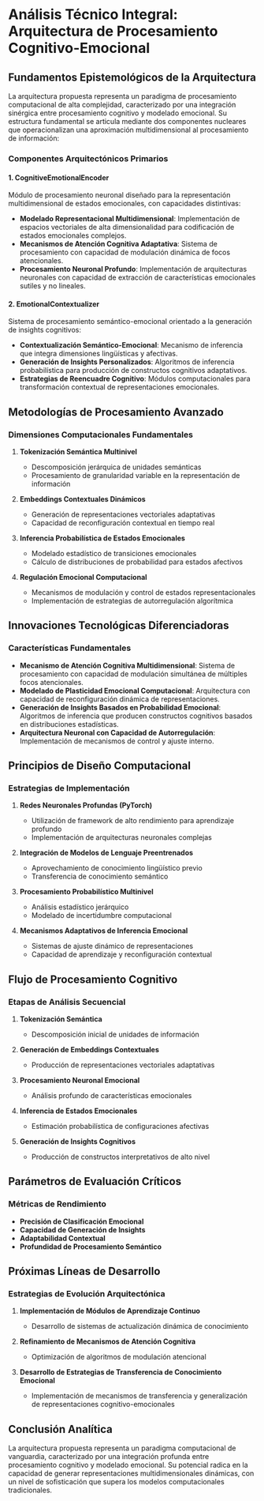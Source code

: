 # Análisis Técnico Integral: Arquitectura de Procesamiento Cognitivo-Emocional

## Fundamentos Epistemológicos de la Arquitectura

La arquitectura propuesta representa un paradigma de procesamiento computacional de alta complejidad, caracterizado por una integración sinérgica entre procesamiento cognitivo y modelado emocional. Su estructura fundamental se articula mediante dos componentes nucleares que operacionalizan una aproximación multidimensional al procesamiento de información:

### Componentes Arquitectónicos Primarios

#### 1. CognitiveEmotionalEncoder
Módulo de procesamiento neuronal diseñado para la representación multidimensional de estados emocionales, con capacidades distintivas:

- **Modelado Representacional Multidimensional**: Implementación de espacios vectoriales de alta dimensionalidad para codificación de estados emocionales complejos.
- **Mecanismos de Atención Cognitiva Adaptativa**: Sistema de procesamiento con capacidad de modulación dinámica de focos atencionales.
- **Procesamiento Neuronal Profundo**: Implementación de arquitecturas neuronales con capacidad de extracción de características emocionales sutiles y no lineales.

#### 2. EmotionalContextualizer
Sistema de procesamiento semántico-emocional orientado a la generación de insights cognitivos:

- **Contextualización Semántico-Emocional**: Mecanismo de inferencia que integra dimensiones lingüísticas y afectivas.
- **Generación de Insights Personalizados**: Algoritmos de inferencia probabilística para producción de constructos cognitivos adaptativos.
- **Estrategias de Reencuadre Cognitivo**: Módulos computacionales para transformación contextual de representaciones emocionales.

## Metodologías de Procesamiento Avanzado

### Dimensiones Computacionales Fundamentales

1. **Tokenización Semántica Multinivel**
   - Descomposición jerárquica de unidades semánticas
   - Procesamiento de granularidad variable en la representación de información

2. **Embeddings Contextuales Dinámicos**
   - Generación de representaciones vectoriales adaptativas
   - Capacidad de reconfiguración contextual en tiempo real

3. **Inferencia Probabilística de Estados Emocionales**
   - Modelado estadístico de transiciones emocionales
   - Cálculo de distribuciones de probabilidad para estados afectivos

4. **Regulación Emocional Computacional**
   - Mecanismos de modulación y control de estados representacionales
   - Implementación de estrategias de autorregulación algorítmica

## Innovaciones Tecnológicas Diferenciadoras

### Características Fundamentales

- **Mecanismo de Atención Cognitiva Multidimensional**: Sistema de procesamiento con capacidad de modulación simultánea de múltiples focos atencionales.
- **Modelado de Plasticidad Emocional Computacional**: Arquitectura con capacidad de reconfiguración dinámica de representaciones.
- **Generación de Insights Basados en Probabilidad Emocional**: Algoritmos de inferencia que producen constructos cognitivos basados en distribuciones estadísticas.
- **Arquitectura Neuronal con Capacidad de Autorregulación**: Implementación de mecanismos de control y ajuste interno.

## Principios de Diseño Computacional

### Estrategias de Implementación

1. **Redes Neuronales Profundas (PyTorch)**
   - Utilización de framework de alto rendimiento para aprendizaje profundo
   - Implementación de arquitecturas neuronales complejas

2. **Integración de Modelos de Lenguaje Preentrenados**
   - Aprovechamiento de conocimiento lingüístico previo
   - Transferencia de conocimiento semántico

3. **Procesamiento Probabilístico Multinivel**
   - Análisis estadístico jerárquico
   - Modelado de incertidumbre computacional

4. **Mecanismos Adaptativos de Inferencia Emocional**
   - Sistemas de ajuste dinámico de representaciones
   - Capacidad de aprendizaje y reconfiguración contextual

## Flujo de Procesamiento Cognitivo

### Etapas de Análisis Secuencial

1. **Tokenización Semántica**
   - Descomposición inicial de unidades de información

2. **Generación de Embeddings Contextuales**
   - Producción de representaciones vectoriales adaptativas

3. **Procesamiento Neuronal Emocional**
   - Análisis profundo de características emocionales

4. **Inferencia de Estados Emocionales**
   - Estimación probabilística de configuraciones afectivas

5. **Generación de Insights Cognitivos**
   - Producción de constructos interpretativos de alto nivel

## Parámetros de Evaluación Críticos

### Métricas de Rendimiento

- **Precisión de Clasificación Emocional**
- **Capacidad de Generación de Insights**
- **Adaptabilidad Contextual**
- **Profundidad de Procesamiento Semántico**

## Próximas Líneas de Desarrollo

### Estrategias de Evolución Arquitectónica

1. **Implementación de Módulos de Aprendizaje Continuo**
   - Desarrollo de sistemas de actualización dinámica de conocimiento

2. **Refinamiento de Mecanismos de Atención Cognitiva**
   - Optimización de algoritmos de modulación atencional

3. **Desarrollo de Estrategias de Transferencia de Conocimiento Emocional**
   - Implementación de mecanismos de transferencia y generalización de representaciones cognitivo-emocionales

## Conclusión Analítica

La arquitectura propuesta representa un paradigma computacional de vanguardia, caracterizado por una integración profunda entre procesamiento cognitivo y modelado emocional. Su potencial radica en la capacidad de generar representaciones multidimensionales dinámicas, con un nivel de sofisticación que supera los modelos computacionales tradicionales.
